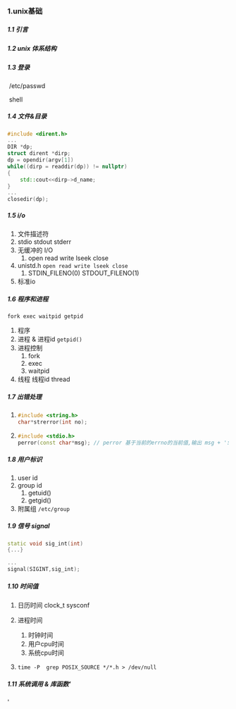 ### 1.unix基础

##### 1.1 引言

##### 1.2 unix 体系结构



##### 1.3  登录 

​	/etc/passwd

​    shell

##### 1.4 文件&目录

```c++
#include <dirent.h>
...
DIR *dp;
struct dirent *dirp;
dp = opendir(argv[1])
while((dirp = readdir(dp)) != nullptr)
{
	std::cout<<dirp->d_name;
}
...
closedir(dp);
```



##### 1.5 i/o

1. 文件描述符
2. stdio stdout stderr
3. 无缓冲的 I/O
   1. open read write lseek close
4. unistd.h  `open read write lseek close`
   1. STDIN_FILENO(0) STDOUT_FILENO(1) 
5. 标准io

##### 1.6 程序和进程

 `fork exec waitpid getpid` 

1. 程序
2. 进程 & 进程id `getpid()`
3. 进程控制
   1. fork
   2. exec
   3. waitpid
4. 线程 线程id  thread

##### 1.7 出错处理

1. ```c++
   #include <string.h>
   char*strerror(int no);
   ```

2. ```c++
   #include <stdio.h>
   perror(const char*msg); // perror 基于当前的errno的当前值,输出 msg + ':'' +  errno对应的字符串
   ```

##### 1.8 用户标识

1. user id
2. group id   
   1. getuid()
   2. getgid()
3. 附属组 `/etc/group`

##### 1.9 信号 signal

```C++
static void sig_int(int)
{...}

...
signal(SIGINT,sig_int);
```

##### 1.10  时间值

1. 日历时间   clock_t sysconf
2. 进程时间
   1. 时钟时间
   2. 用户cpu时间
   3. 系统cpu时间

3. `time -P  grep POSIX_SOURCE */*.h > /dev/null `

##### 1.11 系统调用 & 库函数'

'